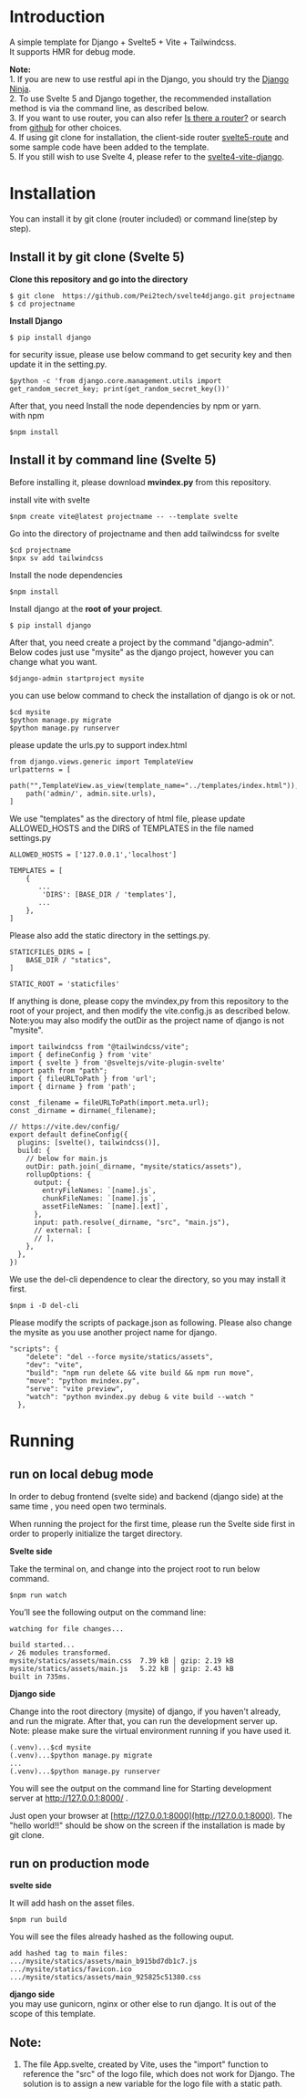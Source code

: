 Introduction  
===========  
A simple template for Django + Svelte5 + Vite + Tailwindcss.   
It supports HMR for debug mode.  

**Note:**   
    1. If you are new to use restful api in the Django, you should try the [Django Ninja](https://django-ninja.rest-framework.com).    
    2. To use Svelte 5 and Django together, the recommended installation method is via the command line, as described below.     
    3. If you want to use router, you can also refer [Is there a router?](https://svelte.dev/docs/faq#is-there-a-router) or search from [github](https://github.com/search) for other choices.   
    4. If using git clone for installation, the client-side router [svelte5-route](https://github.com/jpcutshall/svelte5-router) and some sample code have been added to the template.     
    5. If you still wish to use Svelte 4, please refer to the [svelte4-vite-django](https://github.com/Pei2tech/svelte4-vite-django). 
    
   
Installation 
========
You can install it by git clone (router included) or command line(step by step).

## Install it by git clone (Svelte 5)

**Clone this repository and go into the directory**

```
$ git clone  https://github.com/Pei2tech/svelte4django.git projectname
$ cd projectname 
```

**Install Django**

```   
$ pip install django   
```   

for security issue, please use below command to get security key and then update it in the setting.py.       
```  
$python -c 'from django.core.management.utils import get_random_secret_key; print(get_random_secret_key())'
```  
   
After that, you need Install the node dependencies by npm or yarn.  
with npm   
```  
$npm install    
```  

## Install it by command line (Svelte 5)

Before installing it, please download **mvindex.py** from this repository. 

install vite with svelte
```
$npm create vite@latest projectname -- --template svelte
```
Go into the directory of projectname and then add tailwindcss for svelte
```  
$cd projectname
$npx sv add tailwindcss

```
Install the node dependencies 
```  
$npm install 
```

Install django at the **root of your project**. 

```   
$ pip install django   
```   

After that, you need create a project by the command "django-admin".   Below codes just use "mysite" as the django project, however you can change what you want.
```
$django-admin startproject mysite
```
you can use below command to check the installation of django is ok or not.

```
$cd mysite
$python manage.py migrate
$python manage.py runserver
```

please update the urls.py to support index.html
```
from django.views.generic import TemplateView
urlpatterns = [
    path("",TemplateView.as_view(template_name="../templates/index.html")),
    path('admin/', admin.site.urls),
]
```

We use "templates" as the directory of html file, please update ALLOWED_HOSTS and the DIRS of TEMPLATES in the file named settings.py
```
ALLOWED_HOSTS = ['127.0.0.1','localhost']

TEMPLATES = [
    {
       ...
        'DIRS': [BASE_DIR / 'templates'],
       ...
    },
]

```

Please also add the static directory in the settings.py.
```
STATICFILES_DIRS = [
    BASE_DIR / "statics",
]

STATIC_ROOT = 'staticfiles'

```

If anything is done, please copy the mvindex,py from this repository to the root of your project, and then modify the vite.config.js as described below. Note:you may also modify the outDir as the project name of django is not "mysite". 

```
import tailwindcss from "@tailwindcss/vite";
import { defineConfig } from 'vite'
import { svelte } from '@sveltejs/vite-plugin-svelte'
import path from "path";
import { fileURLToPath } from 'url';
import { dirname } from 'path';

const _filename = fileURLToPath(import.meta.url);
const _dirname = dirname(_filename);

// https://vite.dev/config/
export default defineConfig({
  plugins: [svelte(), tailwindcss()],
  build: {
    // below for main.js
    outDir: path.join(_dirname, "mysite/statics/assets"),
    rollupOptions: {
      output: {
        entryFileNames: `[name].js`,
        chunkFileNames: `[name].js`,
        assetFileNames: `[name].[ext]`,
      },
      input: path.resolve(_dirname, "src", "main.js"),
      // external: [
      // ],
    },
  },
})

```

We use the del-cli dependence to clear the directory, so you may install it first. 

```
$npm i -D del-cli
```

Please modify the scripts of package.json as following.  Please also change the mysite as you use another project name for django. 

```
"scripts": {
    "delete": "del --force mysite/statics/assets",
    "dev": "vite",
    "build": "npm run delete && vite build && npm run move",
    "move": "python mvindex.py",
    "serve": "vite preview",
    "watch": "python mvindex.py debug & vite build --watch "
  },

```



Running
======

## run on local debug mode  

In order to debug frontend (svelte side) and backend (django side) at the same time , you need open two terminals. 

When running the project for the first time, please run the Svelte side first in order to properly initialize the target directory.

**Svelte side**    

Take the terminal on, and change into the project root to run below command.  

```  
$npm run watch
```  

You’ll see the following output on the command line:   

```
watching for file changes...

build started...
✓ 26 modules transformed.
mysite/statics/assets/main.css  7.39 kB │ gzip: 2.19 kB
mysite/statics/assets/main.js   5.22 kB │ gzip: 2.43 kB
built in 735ms.
```   

**Django side**  

Change into the root directory (mysite) of django, if you haven't already, and run the migrate. After that, you can run the development server up.    
Note: please make sure the virtual environment running if you have used it.   
```  
(.venv)...$cd mysite
(.venv)...$python manage.py migrate
...
(.venv)...$python manage.py runserver
```  
You will see the output on the command line for Starting development server at http://127.0.0.1:8000/ .  

Just open your browser at  [http://127.0.0.1:8000](http://127.0.0.1:8000).  The "hello world!!" should be show on the screen if the installation is made by git clone.     

## run on production mode  

**svelte side**  

It will add hash on the asset files.  

```  
$npm run build
```  

You will see the files already hashed as the following ouput.    

```
add hashed tag to main files:
.../mysite/statics/assets/main_b915bd7db1c7.js
.../mysite/statics/favicon.ico
.../mysite/statics/assets/main_925825c51380.css
```

**django side**    
you may use gunicorn, nginx or other else to run django. It is out of the scope of this template.    

## Note:
  1. The file App.svelte, created by Vite, uses the "import" function to reference the "src" of the logo file, which does not work for Django. The solution is to assign a new variable for the logo file with a static path.  
